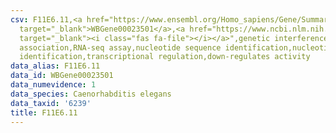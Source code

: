 ```yaml
---
csv: F11E6.11,<a href="https://www.ensembl.org/Homo_sapiens/Gene/Summary?db=core;g=WBGene00023501"
  target="_blank">WBGene00023501</a>,<a href="https://www.ncbi.nlm.nih.gov/pubmed/27496166"
  target="_blank"><i class="fas fa-file"></i></a>",genetic interference,functional
  association,RNA-seq assay,nucleotide sequence identification,nucleotide sequence
  identification,transcriptional regulation,down-regulates activity
data_alias: F11E6.11
data_id: WBGene00023501
data_numevidence: 1
data_species: Caenorhabditis elegans
data_taxid: '6239'
title: F11E6.11
---
```

